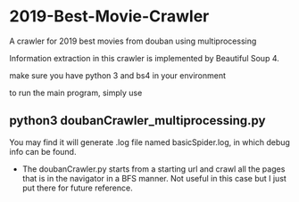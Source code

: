 # 2019-Best-Movie-Crawler
A crawler for 2019 best movies from douban using multiprocessing

Information extraction in this crawler is implemented by Beautiful Soup 4. 


make sure you have python 3 and bs4 in your environment

to run the main program, simply use

## python3 doubanCrawler_multiprocessing.py

You may find it will generate .log file named basicSpider.log, in which debug info can be found.




*   The doubanCrawler.py starts from a starting url and crawl all the pages that is in the navigator in a BFS manner. 
    Not useful in this case but I just put there for future reference.
